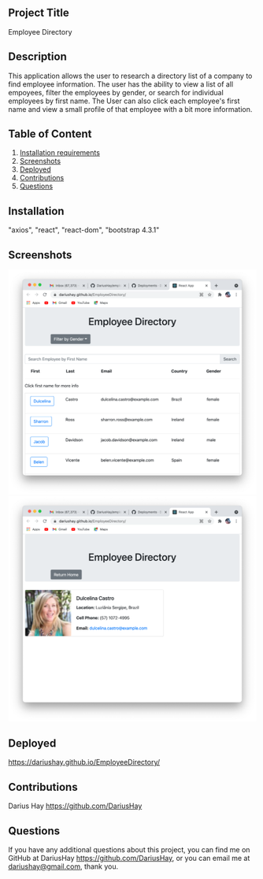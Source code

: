 ## Project Title

Employee Directory

## Description

This application allows the user to research a directory list of a company to find employee information. The user has the ability to view a list of all empoyees, filter the employees by gender, or search for individual employees by first name. The User can also click each employee's first name and view a small profile of that employee with a bit more information.

## Table of Content

1. [Installation requirements](#installation)
2. [Screenshots](#Screenshots)
3. [Deployed](#Deployed)
4. [Contributions](#contributing)
5. [Questions](#questions)

## Installation

"axios", "react", "react-dom", "bootstrap 4.3.1"

## Screenshots

![home](assets/home.png)
![profile](assets/profile.png)

## Deployed 

https://dariushay.github.io/EmployeeDirectory/

## Contributions

Darius Hay https://github.com/DariusHay

## Questions

If you have any additional questions about this project, you can find me on GitHub at DariusHay https://github.com/DariusHay, or you can email me at dariushay@gmail.com, thank you.

